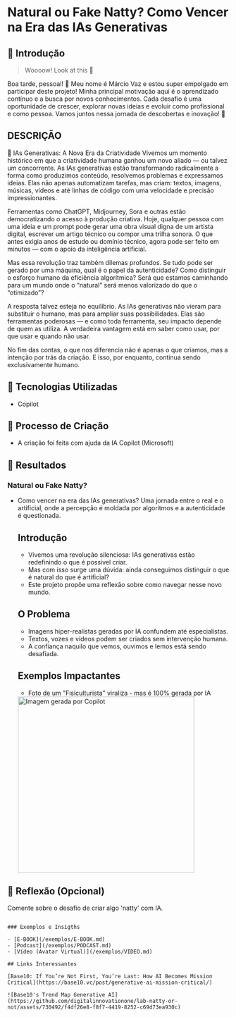# Natural ou Fake Natty? Como Vencer na Era das IAs Generativas

## 🚀 Introdução

> Woooow! Look at this 👀

Boa tarde, pessoal! 👋 Meu nome é Márcio Vaz e estou super empolgado em participar deste projeto! Minha principal motivação aqui é o aprendizado contínuo e a busca por novos conhecimentos. Cada desafio é uma oportunidade de crescer, explorar novas ideias e evoluir como profissional e como pessoa. Vamos juntos nessa jornada de descobertas e inovação! 🚀

## DESCRIÇÃO

🤖 IAs Generativas: A Nova Era da Criatividade
Vivemos um momento histórico em que a criatividade humana ganhou um novo aliado — ou talvez um concorrente. As IAs generativas estão transformando radicalmente a forma como produzimos conteúdo, resolvemos problemas e expressamos ideias. Elas não apenas automatizam tarefas, mas criam: textos, imagens, músicas, vídeos e até linhas de código com uma velocidade e precisão impressionantes.

Ferramentas como ChatGPT, Midjourney, Sora e outras estão democratizando o acesso à produção criativa. Hoje, qualquer pessoa com uma ideia e um prompt pode gerar uma obra visual digna de um artista digital, escrever um artigo técnico ou compor uma trilha sonora. O que antes exigia anos de estudo ou domínio técnico, agora pode ser feito em minutos — com o apoio da inteligência artificial.

Mas essa revolução traz também dilemas profundos. Se tudo pode ser gerado por uma máquina, qual é o papel da autenticidade? Como distinguir o esforço humano da eficiência algorítmica? Será que estamos caminhando para um mundo onde o “natural” será menos valorizado do que o “otimizado”?

A resposta talvez esteja no equilíbrio. As IAs generativas não vieram para substituir o humano, mas para ampliar suas possibilidades. Elas são ferramentas poderosas — e como toda ferramenta, seu impacto depende de quem as utiliza. A verdadeira vantagem está em saber como usar, por que usar e quando não usar.

No fim das contas, o que nos diferencia não é apenas o que criamos, mas a intenção por trás da criação. E isso, por enquanto, continua sendo exclusivamente humano.



## 🤖 Tecnologias Utilizadas
- Copilot

## 🧐 Processo de Criação
- A criação foi feita com ajuda da IA Copilot (Microsoft)

## 🚀 Resultados
### Natural ou Fake Natty?
- Como vencer na era das IAs generativas?
  Uma jornada entre o real e o artificial, onde a percepção é moldada por algoritmos e a autenticidade é questionada.

  ## Introdução

  - Vivemos uma revolução silenciosa: IAs generativas estão redefinindo o que é possível criar.
  - Mas com isso surge uma dúvida: ainda conseguimos distinguir o que é natural do que é artificial?
  - Este projeto propõe uma reflexão sobre como navegar nesse novo mundo.

  ## O Problema

  - Imagens hiper-realistas geradas por IA confundem até especialistas.
  - Textos, vozes e vídeos podem ser criados sem intervenção humana.
  - A confiança naquilo que vemos, ouvimos e lemos está sendo desafiada.

  ## Exemplos Impactantes

  - Foto de um "Fisiculturista" viraliza - mas é 100% gerada por IA
  <img src="Imagens/Copilot_20250825_111557.png" alt="Imagem gerada por Copilot" width="400"/>

  

    

## 💭 Reflexão (Opcional)
Comente sobre o desafio de criar algo 'natty' com IA.
```

### Exemplos e Insigths

- [E-BOOK](/exemplos/E-BOOK.md)
- [Podcast](/exemplos/PODCAST.md)
- [Vídeo (Avatar Virtual)](/exemplos/VIDEO.md)

## Links Interessantes

[Base10: If You’re Not First, You’re Last: How AI Becomes Mission Critical](https://base10.vc/post/generative-ai-mission-critical/)

![Base10's Trend Map Generative AI](https://github.com/digitalinnovationone/lab-natty-or-not/assets/730492/f4df26e8-f8f7-4419-8252-c69d73ea930c)
